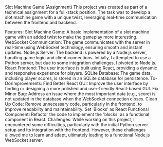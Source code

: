 Slot Machine Game (Assignment)
This project was created as part of a technical assignment for a full-stack position. The task was to develop a slot machine game with a unique twist, leveraging real-time communication between the frontend and backend.

Features:
Slot Machine Game: A basic implementation of a slot machine game with an added twist to make the gameplay more interesting.
WebSocket Communication: The game communicates with the server in real-time using WebSocket technology, ensuring smooth and instant updates.
Node.js Server: The backend is powered by a Node.js server, handling game logic and client connections. Initially, I attempted to use a Python server, but due to some integration challenges, I pivoted to Node.js.
React Frontend: The user interface is built using React, providing a dynamic and responsive experience for players.
SQLite Database: The game data, including player scores, is stored in an SQLite database for persistence.
To-Do/Improvements:
Find Better React GUI: Improve the user interface by finding or designing a more polished and user-friendly React-based GUI.
Fix Minor Bug: Address an issue where the most important data (e.g., score) is not updated in the database when the WebSocket connection closes.
Clean Up Code: Remove unnecessary code, particularly in the frontend, to improve readability and maintainability.
Set 'Blocks' as React Functional Component: Refactor the code to implement the 'blocks' as a functional component in React.
Challenges:
While working on this project, I encountered some difficulties, particularly with the initial Python server setup and its integration with the frontend. However, these challenges allowed me to learn and adapt, ultimately leading to a functional Node.js WebSocket server.
